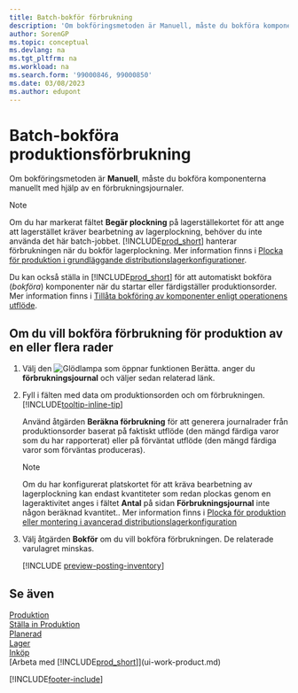 ```yaml
---
title: Batch-bokför förbrukning
description: 'Om bokföringsmetoden är Manuell, måste du bokföra komponenterna manuellt med hjälp av en förbrukningsjournal.'
author: SorenGP
ms.topic: conceptual
ms.devlang: na
ms.tgt_pltfrm: na
ms.workload: na
ms.search.form: '99000846, 99000850'
ms.date: 03/08/2023
ms.author: edupont
---
```

# <a name="batch-post-production-consumption"></a>Batch-bokföra produktionsförbrukning

Om bokföringsmetoden är **Manuell**, måste du bokföra komponenterna manuellt med hjälp av en förbrukningsjournaler.  

> [!NOTE]
> Om du har markerat fältet **Begär plockning** på lagerställekortet för att ange att lagerstället kräver bearbetning av lagerplockning, behöver du inte använda det här batch-jobbet. [!INCLUDE[prod_short](includes/prod_short.md)] hanterar förbrukningen när du bokför lagerplockning. Mer information finns i [Plocka för produktion i grundläggande distributionslagerkonfigurationer](warehouse-how-to-pick-for-production.md).  

Du kan också ställa in [!INCLUDE[prod_short](includes/prod_short.md)] för att automatiskt bokföra (*bokföra*) komponenter när du startar eller färdigställer produktionsorder. Mer information finns i [Tillåta bokföring av komponenter enligt operationens utflöde](production-how-to-flush-components-according-to-operation-output.md).

## <a name="to-post-consumption-for-one-or-more-production-order-lines"></a>Om du vill bokföra förbrukning för produktion av en eller flera rader

1. Välj den ![Glödlampa som öppnar funktionen Berätta.](media/ui-search/search_small.png "Berätta för mig vad du vill göra") anger du **förbrukningsjournal** och väljer sedan relaterad länk.  
2. Fyll i fälten med data om produktionsorden och om förbrukningen. [!INCLUDE[tooltip-inline-tip](includes/tooltip-inline-tip_md.md)]  

    Använd åtgärden **Beräkna förbrukning** för att generera journalrader från produktionsorder baserat på faktiskt utflöde (den mängd färdiga varor som du har rapporterat) eller på förväntat utflöde (den mängd färdiga varor som förväntas produceras).

    > [!NOTE]
    > Om du har konfigurerat platskortet för att kräva bearbetning av lagerplockning kan endast kvantiteter som redan plockas genom en lageraktivitet anges i fältet **Antal** på sidan **Förbrukningsjournal** inte någon beräknad kvantitet.. Mer information finns i [Plocka för produktion eller montering i avancerad distributionslagerkonfiguration](warehouse-how-to-pick-for-internal-operations-in-advanced-warehousing.md)

3. Välj åtgärden **Bokför** om du vill bokföra förbrukningen. De relaterade varulagret minskas.

    [!INCLUDE [preview-posting-inventory](includes/preview-posting-inventory.md)]

## <a name="see-also"></a>Se även

[Produktion](production-manage-manufacturing.md)  
[Ställa in Produktion](production-configure-production-processes.md)  
[Planerad](production-planning.md)  
[Lager](inventory-manage-inventory.md)  
[Inköp](purchasing-manage-purchasing.md)  
[Arbeta med [!INCLUDE[prod_short](includes/prod_short.md)]](ui-work-product.md)  

[!INCLUDE[footer-include](includes/footer-banner.md)]
